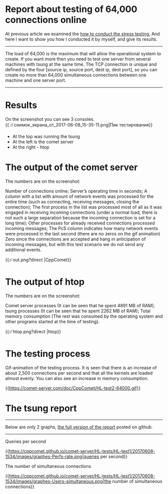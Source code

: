 
# Report about testing of 64,000 connections online


At previous article we examined the [ how to conduct the stress testing.](comet:load-testing) And here I want to show you how I conducted it by myself, and give its results.


___
The load of 64,000 is the maximum that will allow the operational system to create. If you want more then you need to test one server from several machines with tsung at the same time. The TCP connection is unique and defined by the four [source ip, source port, dest ip, dest port], so you can create no more than 64,000 simultaneous connections between one machine and one server port. 
___


# Results # 

On the screenshot you can see 3 consoles.  
{{ :comet:снимок_экрана_от_2017-06-08_15-35-11.png|Пик тестирования}}

  - At the top was running the tsung
  - At the left is the comet server
  - At the right - htop

# The output of the comet server # 

The numbers are on the screenshot:

Number of connections online;
Server’s operating time in seconds;
A column with a list with amount of network events was processed for the entire time (such as connecting, receiving messages, closing the connection);
The first process in the list was processed most of all as it was engaged in receiving incoming connections (under a normal load, there is not such a large separation because the incoming connection is set for a long time);
Other processes for already received connections processed incoming messages;
The PcS column indicates how many network events were processed in the last second (there are no zeros on the gif animation) Zero since the connections are accepted and hang in anticipation of incoming messages, but with this test scenario we do not send any additional events.
  
{{:comet:out.png?direct |CppComet}}

# The output of htop # 

The numbers are on the screenshot:

Comet server processes (It can be seen that he spent 4891 MB of RAM);
tsung processes (It can be seen that he spent 2262 MB of RAM);
Total memory consumption (The rest was consumed by the operating system and other programs started at the time of testing). 

{{:comet:htop.png?direct |htop}}

# The testing process # 

Gif-animation of the testing process. It is seen that there is an increase of about 2,500 connections per second and that all the kernels are loaded almost evenly. You can also see an increase in memory consumption. 

{{https://comet-server.com/doc/CppComet/HL-test2-64000.gif}}

# The tsung report # 


___
Below are only 2 graphs, [the full version of the report](https://cppcomet.github.io/comet-server/HL-tests/HL-test1/20170608-1534/report.html) posted on github.
___


Queries per second

{{https://cppcomet.github.io/comet-server/HL-tests/HL-test1/20170608-1534/images/graphes-Perfs-rate.png|queries per second}}

The number of simultaneous connections

{{https://cppcomet.github.io/comet-server/HL-tests/HL-test1/20170608-1534/images/graphes-Users-simultaneous.png|the number of simultaneous connections}}

